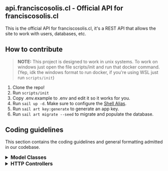 ## api.franciscosolis.cl - Official API for franciscosolis.cl

This is the official API for franciscosolis.cl, it's a REST API that allows the site to work with users, databases, etc.

## How to contribute
> **NOTE:**
> This project is designed to work in unix systems. To work on windows just open the file scripts/init and run that docker command. (Yep, idk the windows format to run docker, if you're using WSL just run `scripts/init`)
1. Clone the repo!
2. Run `scripts/init`
3. Copy .env.example to .env and edit it so it works for you.
4. Run `sail up -d`. Make sure to configure the [Shell Alias](https://laravel.com/docs/sail#configuring-a-shell-alias).
5. Run `sail art key:generate` to generate an app key.
6. Run `sail art migrate --seed` to migrate and populate the database.

## Coding guidelines
This section contains the coding guidelines and general formatting admitted in our codebase.

<details><summary style="font-weight: bold;font-size: medium;">Model Classes</summary>

The order for model classes will be:
- `use` statements.
- `$fillable` array.
- `$hidden` array.
- `$casts` array.
- `$appends` array.
- `$with` array.
- `$withCount` array.
- `$timestamps` boolean.
- Relationships
- Scopes
- Accessors
- Mutators
- Custom methods

</details>

<details><summary style="font-weight: bold;font-size: medium;">HTTP Controllers</summary>

Our guidelines for the http controllers are the following:

#### Controller methods
A controller should always have the following methods:
- `index` - Returns a list of resources.
- `show` - Returns a single resource.
- `store` - Creates a new resource.
- `update` - Updates a resource.
- `destroy` - Deletes a resource.
- `restore` - Restores a resource.

> You can avoid some of these methods if you don't need them. But if there's a model that has that kind of action, for example, a team should always have `show`, `update` and `destroy` methods.

#### Controller method arguments
Usually when creating a controller the default argument is `Request $request`, you will remove it because we want to keep arguments as clean as possible.
The only arguments that should be in the controller methods are the ones that are needed to perform the action. For example, if you're updating a user account, you'll only need User. Or if you're inviting someone to a team
you'll need the Team and the User.

To access request information just use the method helper `request()`. There's no performance difference between using the helper and injecting the request.

Also, there's an exception to this rule, if you create a form request to validate the request, you can add it as an argument to the method.
</details>
